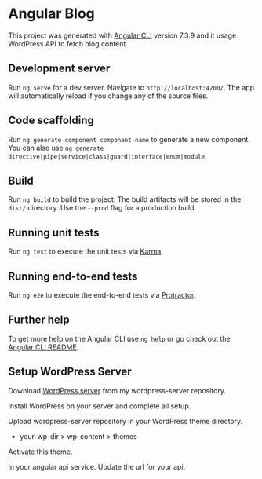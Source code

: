 # Angular Blog

This project was generated with [Angular CLI](https://github.com/angular/angular-cli) version 7.3.9 and it usage WordPress API to fetch blog content.

## Development server

Run `ng serve` for a dev server. Navigate to `http://localhost:4200/`. The app will automatically reload if you change any of the source files.

## Code scaffolding

Run `ng generate component component-name` to generate a new component. You can also use `ng generate directive|pipe|service|class|guard|interface|enum|module`.

## Build

Run `ng build` to build the project. The build artifacts will be stored in the `dist/` directory. Use the `--prod` flag for a production build.

## Running unit tests

Run `ng test` to execute the unit tests via [Karma](https://karma-runner.github.io).

## Running end-to-end tests

Run `ng e2e` to execute the end-to-end tests via [Protractor](http://www.protractortest.org/).

## Further help

To get more help on the Angular CLI use `ng help` or go check out the [Angular CLI README](https://github.com/angular/angular-cli/blob/master/README.md).

## Setup WordPress Server

Download <a target="_blank" href="https://github.com/ashiishme/wordpress-server">WordPress server</a> from my wordpress-server repository.

Install WordPress on your server and complete all setup.

Upload wordpress-server repository in your WordPress theme directory. 
- your-wp-dir > wp-content > themes

Activate this theme.

In your angular api service. Update the url for your api.
